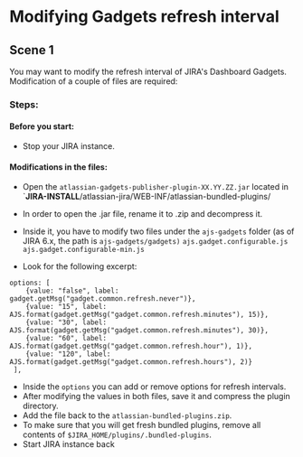 # Modifying Gadgets refresh interval
## Scene 1
You may want to modify the refresh interval of JIRA's Dashboard Gadgets.
Modification of a couple of files are required:
### Steps:
#### Before you start:
 -   Stop your JIRA instance.
#### Modifications in the files:
 -   Open the  `atlassian-gadgets-publisher-plugin-XX.YY.ZZ.jar` 
located in  `**JIRA-INSTALL**/atlassian-jira/WEB-INF/atlassian-bundled-plugins/  

 - In order to open the .jar file, rename it to .zip and decompress it.  
 - Inside it, you have to modify two files under the  `ajs-gadgets`  folder (as of JIRA 6.x, the path is  `ajs-gadgets/gadgets)`
`ajs.gadget.configurable.js`
`ajs.gadget.configurable-min.js`
 -   Look for the following excerpt:
```
options: [
	{value: "false", label: gadget.getMsg("gadget.common.refresh.never")},
	{value: "15", label: AJS.format(gadget.getMsg("gadget.common.refresh.minutes"), 15)},
	{value: "30", label: AJS.format(gadget.getMsg("gadget.common.refresh.minutes"), 30)},
	{value: "60", label: AJS.format(gadget.getMsg("gadget.common.refresh.hour"), 1)},
	{value: "120", label: AJS.format(gadget.getMsg("gadget.common.refresh.hours"), 2)}
 ],
```
-   Inside the  `options`  you can add or remove options for refresh intervals.
-   After modifying the values in both files, save it and compress the plugin directory.  
-   Add the file back to the  `atlassian-bundled-plugins.zip`.
-   To make sure that you will get fresh bundled plugins, remove all contents of  `$JIRA_HOME/plugins/.bundled-plugins`.
- Start JIRA instance back
